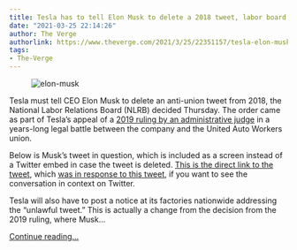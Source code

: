 ```yaml
---
title: Tesla has to tell Elon Musk to delete a 2018 tweet, labor board rules
date: "2021-03-25 22:14:26"
author: The Verge
authorlink: https://www.theverge.com/2021/3/25/22351157/tesla-elon-musk-delete-anti-union-tweet-national-labor-relations-board
tags:
- The-Verge
---
```

<figure>
      <img alt="elon-musk" src="https://cdn.vox-cdn.com/thumbor/jupsKoznhcSPwfsLDLilvrsHQUs=/0x0:1020x680/1310x873/cdn.vox-cdn.com/uploads/chorus_image/image/69027484/musk7.0.jpg" />
    </figure>

  <p id="htLjCJ">Tesla must tell CEO Elon Musk to delete an anti-union tweet from 2018, the National Labor Relations Board (NLRB) decided Thursday. The order came as part of Tesla’s appeal of a <a href="https://www.theverge.com/2019/9/27/20887897/tesla-elon-musk-tweets-union-nlrb-illegal">2019 ruling by an administrative judge</a> in a years-long legal battle between the company and the United Auto Workers union.</p>
<p id="jo8zCj">Below is Musk’s tweet in question, which is included as a screen instead of a Twitter embed in case the tweet is deleted. <a href="https://twitter.com/elonmusk/status/998454539941367808">This is the direct link to the tweet</a>, which <a href="https://twitter.com/dmatkins137/status/998451424546570242">was in response to this tweet</a>, if you want to see the conversation in context on Twitter.</p>
  <figure class="e-image">
        
  </figure>
<p id="fie2x0">Tesla will also have to post a notice at its factories nationwide addressing the “unlawful tweet.” This is actually a change from the decision from the 2019 ruling, where Musk...</p>
  <p>
    <a href="https://www.theverge.com/2021/3/25/22351157/tesla-elon-musk-delete-anti-union-tweet-national-labor-relations-board">Continue reading&hellip;</a>
  </p>